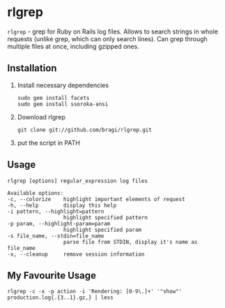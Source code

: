 rlgrep
======

`rlgrep` - grep for Ruby on Rails log files. Allows to search strings in whole requests (unlike grep, which can only search lines). Can grep through multiple files at once, including gzipped ones.

Installation
------------

1.  Install necessary dependencies

        sudo gem install facets
        sudo gem install ssoroka-ansi

1.  Download rlgrep

        git clone git://github.com/bragi/rlgrep.git

1.  put the script in PATH

Usage
-----

    rlgrep [options] regular_expression log files

    Available options:
    -c, --colorize    highlight important elements of request
    -h, --help        display this help
    -i pattern, --highlight=pattern
                      highlight specified pattern
    -p param, --highlight-param=param
                      highlight specified param
    -s file_name, --stdin=file_name
                      parse file from STDIN, display it's name as file_name
    -x, --cleanup     remove session information

My Favourite Usage
------------------

    rlgrep -c -x -p action -i 'Rendering: [0-9\.]+' '"show"' production.log{.{3..1}.gz,} | less
